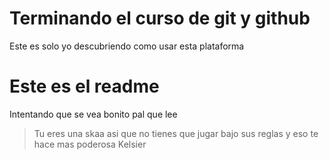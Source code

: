 # Terminando el curso de git y github

Este es solo yo descubriendo como usar esta plataforma

# Este es el readme

Intentando que se vea bonito pal que lee

> Tu eres una skaa asi que no tienes que jugar bajo sus reglas y eso te hace mas poderosa
Kelsier